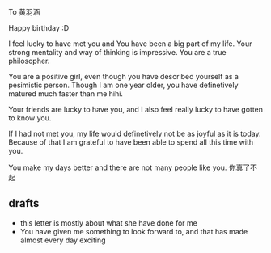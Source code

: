 To 黄羽涵

Happy birthday :D

I feel lucky to have met you and You have been a big part of my life.
Your strong mentality and way of thinking is impressive.
You are a true philosopher.

You are a positive girl, even though you have described yourself as a pesimistic person.
Though I am one year older, you have definetively matured much faster than me hihi.

Your friends are lucky to have you, and I also feel really lucky to have gotten to know you.

If I had not met you, my life would definetively not be as joyful as it is today.
Because of that I am grateful to have been able to spend all this time with you.

You make my days better and there are not many people like you.
你真了不起


## drafts
- this letter is mostly about what she have done for me
- You have given me something to look forward to, and that has made almost every day exciting
